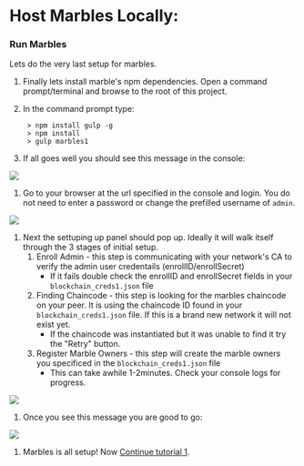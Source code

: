 # Host Marbles Locally:

### <a name="runlocal"></a>Run Marbles
Lets do the very last setup for marbles.

1. Finally lets install marble's npm dependencies. Open a command prompt/terminal and browse to the root of this project.
1. In the command prompt type:
	
		> npm install gulp -g
		> npm install
		> gulp marbles1
		
1. If all goes well you should see this message in the console:

![](/doc_images/localhost1.png)

1. Go to your browser at the url specified in the console and login. You do not need to enter a password or change the prefilled username of `admin`.

![](/doc_images/localhost2.png)
	

1. Next the settuping up panel should pop up. Ideally it will walk itself through the 3 stages of initial setup.
	1. Enroll Admin - this step is communicating with your network's CA to verify the admin user credentails (enrollID/enrollSecret)
		- If it fails double check the enrollID and enrollSecret fields in your `blockchain_creds1.json` file
	1. Finding Chaincode - this step is looking for the marbles chaincode on your peer. It is using the chaincode ID found in your `blockchain_creds1.json` file. If this is a brand new network it will not exist yet. 
		- If the chaincode was instantiated but it was unable to find it try the "Retry" button.
	1. Register Marble Owners - this step will create the marble owners you specificed in the `blockchain_creds1.json` file
		- This can take awhile 1-2minutes. Check your console logs for progress.
 
![](/doc_images/localhost3.png)

1. Once you see this message you are good to go: 

![](/doc_images/localhost4.png)
		
1. Marbles is all setup! Now [Continue tutorial 1](./tutorial_start_here.md#use).
